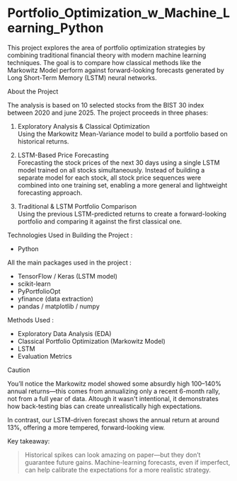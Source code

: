 # Portfolio_Optimization_w_Machine_Learning_Python

This project explores the area of portfolio optimization strategies by combining traditional financial theory with modern machine learning techniques. The goal is to compare how classical methods like the Markowitz Model perform against forward-looking forecasts generated by Long Short-Term Memory (LSTM) neural networks.

About the Project

The analysis is based on 10 selected stocks from the BIST 30 index between 2020 and june 2025. The project proceeds in three phases:

1. Exploratory Analysis & Classical Optimization  
   Using the Markowitz Mean-Variance model to build a portfolio based on historical returns.

2. LSTM-Based Price Forecasting  
   Forecasting the stock prices of the next 30 days using a single LSTM model trained on all stocks simultaneously. Instead of building a separate model for each stock, all stock price sequences were combined into one training set, enabling a more general and lightweight forecasting approach.

3. Traditional & LSTM Portfolio Comparison   
   Using the previous LSTM-predicted returns to create a forward-looking portfolio and comparing it against the first classical one.

Technologies Used in Building the Project :
+ Python

All the main packages used in the project : 
- TensorFlow / Keras (LSTM model)
- scikit-learn
- PyPortfolioOpt
- yfinance (data extraction)
- pandas / matplotlib / numpy

Methods Used :
- Exploratory Data Analysis (EDA)
- Classical Portfolio Optimization (Markowitz Model)
- LSTM
- Evaluation Metrics

Caution

You’ll notice the Markowitz model showed some absurdly high 100–140% annual returns—this comes from annualizing only a recent 6-month rally, not from a full year of data. Altough it wasn't intentional, it demonstrates how back-testing bias can create unrealistically high expectations.

In contrast, our LSTM-driven forecast shows the annual return at around 13%, offering a more tempered, forward-looking view. 

Key takeaway:  
> Historical spikes can look amazing on paper—but they don’t guarantee future gains. Machine-learning forecasts, even if imperfect, can help calibrate the expectations for a more realistic strategy.
